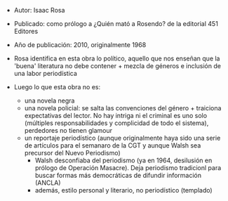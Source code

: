 - Autor: Isaac Rosa
- Publicado: como prólogo a ¿Quién mató a Rosendo? de la editorial 451 Editores
- Año de publicación: 2010, originalmente 1968

- Rosa identifica en esta obra lo político, aquello que nos enseñan que la 'buena' literatura no debe contener + mezcla de géneros e inclusión de una labor periodística
- Luego lo que esta obra no es: 
	- una novela negra
	- una novela policial: se salta las convenciones del género + traiciona expectativas del lector. No hay intriga ni el criminal es uno solo (múltiples responsabilidades y complicidad de todo el sistema), perdedores no tienen glamour
	- un reportaje periodístico (aunque originalmente haya sido una serie de artículos para el semanaro de la CGT y aunque Walsh sea precursor del Nuevo Periodismo)
		- Walsh desconfiaba del periodismo (ya en 1964, desilusión en prólogo de Operación Masacre). Deja periodismo tradicionl para buscar formas más democráticas de difundir información (ANCLA)
		- además, estilo personal y literario, no periodístico (templado)
